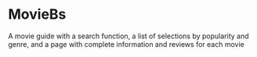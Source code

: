 # MovieBs
A movie guide with a search function, a list of selections by popularity and genre, and a page with complete information and reviews for each movie  
